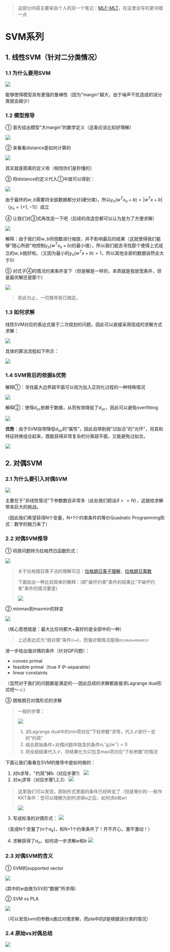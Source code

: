> 这部分内容主要来自个人的另一个笔记：[MLF-MLT](https://github.com/AceCoooool/MLF-MLT)，在这里会写的更详细一点

# SVM系列

## 1. 线性SVM（针对二分类情况）

### 1.1 为什么要用SVM

![](png/svm1.png)

能够使得模型具有更强的鲁棒性（因为"margin"越大，由于噪声干扰造成的误分类就会越少）

### 1.2 模型推导

① 首先给出模型"大margin"的数学定义（这条应该比较好理解）

![](png/svm2.png)

② 来看看distance是如何计算的

![](png/svm3.png)

其实就是距离的定义啦（相信你们是秒懂的）

③ 将distance的定义代入①中就可以得到：

![](png/svm4.png)

由于最终的$w,b$需要将全部数据都分对(硬分类)，所以$y_n(w^Tx_n+b)=|w^Tx+b|$（$y_n=\{+1,-1\}$）成立

④ 让我们对③式再改造一下吧（后续的改造您都可以认为是为了方便求解）

![](png/svm5.png)

解释：由于我们将$w,b$同倍数进行缩放，并不影响最后的结果（这就使得我们能够"随心所欲"地控制$y_n(w^Tx_n+b)$的最小值），所以我们就去寻找那个使得上式成立的$w,b$就好啦。（又因为最小的$y_n(w^Tx+b)=1$，所以其他全部的数据自然会大于0）

⑤ 对式子④的情况约束条件变下（但是解是一样的，本质就是我放宽条件，但是最优解还是那个）

![](png/svm6.png)

> 到此为止，一切推导皆已搞定。

### 1.3 如何求解

线性SVM对应的表达式属于二次规划的问题，因此可以直接采用现成的求解方式求解：

![](png/svm7.png)

具体的算法流程如下所示：

![](png/svm8.png)

### 1.4 SVM背后的依据&优势

解释①：寻找最大边界超平面可以视为加入正则化过程的一种特殊情况

![](png/pic4.png)

解释②：使得$d_{vc}$依赖于数据，从而有效降低了$d_{vc}$，因此可以避免overfitting

![](png/pic5.png)

**优势**：由于SVM自带降低$d_{vc}$的“属性”，因此自带削弱“过拟合”的“光环”，将其和特征转换组合起来，既能获得非常复杂的分离超平面，又能避免过拟合。

![](png/pic6.png)

## 2. 对偶SVM

### 2.1 为什么要引入对偶SVM

![](png/svm9.png)

主要在于"非线性情况"下参数数目非常多（此处我们假设$\hat{d}>>N$），这就给求解带来巨大的挑战。

（因此我们希望获得N个变量，N+1个约束条件的等价Quadratic Programming形式：数学的魅力来了）

### 2.2 对偶SVM推导

① 将原问题转为拉格然日函数形式：

![](png/svm10.png)

> 关于拉格朗日乘子法的理解可见：[拉格朗日乘子理解](https://www.zhihu.com/question/38586401)，[拉格朗日乘数](https://zh.wikipedia.org/wiki/拉格朗日乘数)
>
> 下面给出一种比较简单的解释：(即"破坏约束"条件的结果比"不破坏约束"条件的情况要差)
>
> ![](png/svm11.png)

② minmax到maxmin的转变

![](png/svm12.png)

（核心思想就是：最大比任何都大+最好的是全部中的一种）

> 上述表达式为"弱对偶"条件(`>=`)，而强对偶情况是指`minmax=maxmin`

进一步给出强对偶的条件（针对QP问题）：

- convex primal
- feasible primal（true if $\Phi$-separable）
- linear constaints

（显然对于我们的问题都是满足的---因此后续的求解都直接求Lagrange dual形式吧～☺）

③ 朗格朗日对偶形式的求解

> 一般的步骤：
>
> ![](png/svm13.png)
>
> 1. 对Lagrange dual中的min项对应“下标参数”求导，代入$\mathcal{L}$进行一定的“约简” 
> 2. 结合原始条件+对偶问题中隐含的条件$\alpha^\star_ig_i(w^\star)=0$ 
> 3. 将全部结果代入$\mathcal{L}$，将结果化为只包含max项对应“下标参数”的情况

下面让我们看看在SVM的推导中是如何做的：

1. 对b求导，"约简"掉b（对应步骤1）
   ![](png/svm14.png)
2. 对$w_i$求导（对应步骤1,2,3）
   ![](png/svm15.png)

> 这里我们可以发现，原始形式里面的条件已经转变了（但是等价的---称作KKT条件：您可以理解为到时求得$\alpha$之后，如何求$b$和$w$）
>
> ![](png/svm16.png)

3. 写成标准的对偶形式：
   ![](png/svm17.png)

（变成N个变量了(n个$\alpha_k$)，和N+1个约束条件了！开不开心，激不激动！）

4. 求解获得了$\alpha_n$，如何进一步求解$w$和$b$
   ![](png/svm18.png)

### 2.3 对偶SVM的含义

① SVM的supported vector

![](png/svm19.png)

(其中的w由做为SV的"数据"所求得)

② SVM vs PLA

![](png/svm20.png)

（可以发现svm的参数$\alpha$通过对偶求解，而pla中的$\beta$是根据误分类的情况）

### 2.4 原始vs对偶总结

![](png/svm21.png)

